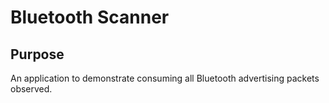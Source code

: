 # Bluetooth Scanner
## Purpose

An application to demonstrate consuming all Bluetooth advertising packets observed.
